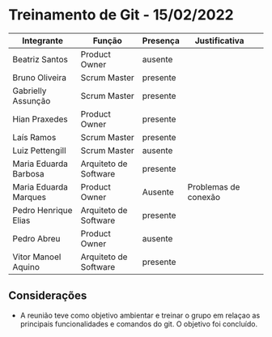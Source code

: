 # Treinamento de Git - 15/02/2022




| Integrante| Função|Presença|Justificativa | |
|--------------|-------------|-------|----------------------|----|
| Beatriz Santos | Product Owner |ausente | 
| Bruno Oliveira | Scrum Master |presente | |  
| Gabrielly Assunção |Scrum Master |presente | |  
| Hian Praxedes |Product Owner |presente | |  
| Laís Ramos |Scrum Master | presente| |  
| Luiz Pettengill |Scrum Master |ausente | |  
| Maria Eduarda Barbosa |Arquiteto de Software |presente | |  
| Maria Eduarda Marques |Product Owner |Ausente |Problemas de conexão 
| Pedro Henrique Elias |Arquiteto de Software |presente | |  
| Pedro Abreu |Product Owner |ausente | |  
| Vitor Manoel Aquino|Arquiteto de Software |presente | |



	

	
## Considerações 

- A reunião teve como objetivo ambientar e treinar o grupo em relaçao as principais funcionalidades e comandos do git. O objetivo foi concluído.